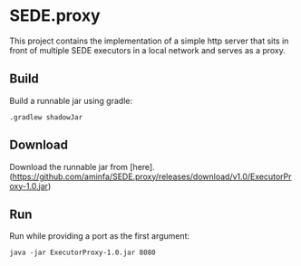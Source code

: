 # SEDE.proxy

This project contains the implementation of a simple http server that sits in front of multiple SEDE executors in a local network and serves as a proxy.

## Build

Build a runnable jar using gradle:

`.gradlew shadowJar`

## Download

Download the runnable jar from [here].(https://github.com/aminfa/SEDE.proxy/releases/download/v1.0/ExecutorProxy-1.0.jar)

## Run

Run while providing a port as the first argument:

`java -jar ExecutorProxy-1.0.jar 8080`


